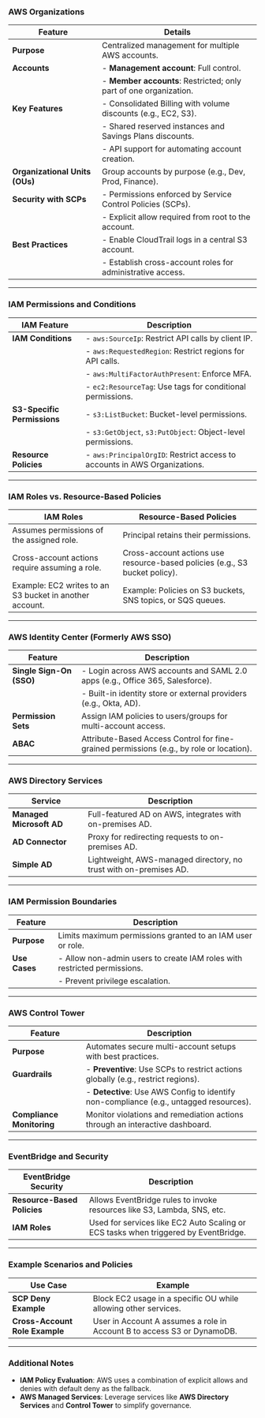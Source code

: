 ### **AWS Organizations**

| Feature                        | Details                                                           |
| ------------------------------ | ----------------------------------------------------------------- |
| **Purpose**                    | Centralized management for multiple AWS accounts.                 |
| **Accounts**                   | - **Management account**: Full control.                           |
|                                | - **Member accounts**: Restricted; only part of one organization. |
| **Key Features**               | - Consolidated Billing with volume discounts (e.g., EC2, S3).     |
|                                | - Shared reserved instances and Savings Plans discounts.          |
|                                | - API support for automating account creation.                    |
| **Organizational Units (OUs)** | Group accounts by purpose (e.g., Dev, Prod, Finance).             |
| **Security with SCPs**         | - Permissions enforced by Service Control Policies (SCPs).        |
|                                | - Explicit allow required from root to the account.               |
| **Best Practices**             | - Enable CloudTrail logs in a central S3 account.                 |
|                                | - Establish cross-account roles for administrative access.        |

---

### **IAM Permissions and Conditions**

| IAM Feature                 | Description                                                               |
| --------------------------- | ------------------------------------------------------------------------- |
| **IAM Conditions**          | - `aws:SourceIp`: Restrict API calls by client IP.                        |
|                             | - `aws:RequestedRegion`: Restrict regions for API calls.                  |
|                             | - `aws:MultiFactorAuthPresent`: Enforce MFA.                              |
|                             | - `ec2:ResourceTag`: Use tags for conditional permissions.                |
| **S3-Specific Permissions** | - `s3:ListBucket`: Bucket-level permissions.                              |
|                             | - `s3:GetObject`, `s3:PutObject`: Object-level permissions.               |
| **Resource Policies**       | - `aws:PrincipalOrgID`: Restrict access to accounts in AWS Organizations. |

---

### **IAM Roles vs. Resource-Based Policies**

| IAM Roles                                               | Resource-Based Policies                                                     |
| ------------------------------------------------------- | --------------------------------------------------------------------------- |
| Assumes permissions of the assigned role.               | Principal retains their permissions.                                        |
| Cross-account actions require assuming a role.          | Cross-account actions use resource-based policies (e.g., S3 bucket policy). |
| Example: EC2 writes to an S3 bucket in another account. | Example: Policies on S3 buckets, SNS topics, or SQS queues.                 |

---

### **AWS Identity Center (Formerly AWS SSO)**

| Feature                  | Description                                                                              |
| ------------------------ | ---------------------------------------------------------------------------------------- |
| **Single Sign-On (SSO)** | - Login across AWS accounts and SAML 2.0 apps (e.g., Office 365, Salesforce).            |
|                          | - Built-in identity store or external providers (e.g., Okta, AD).                        |
| **Permission Sets**      | Assign IAM policies to users/groups for multi-account access.                            |
| **ABAC**                 | Attribute-Based Access Control for fine-grained permissions (e.g., by role or location). |

---

### **AWS Directory Services**

| Service                  | Description                                                       |
| ------------------------ | ----------------------------------------------------------------- |
| **Managed Microsoft AD** | Full-featured AD on AWS, integrates with on-premises AD.          |
| **AD Connector**         | Proxy for redirecting requests to on-premises AD.                 |
| **Simple AD**            | Lightweight, AWS-managed directory, no trust with on-premises AD. |

---

### **IAM Permission Boundaries**

| Feature       | Description                                                              |
| ------------- | ------------------------------------------------------------------------ |
| **Purpose**   | Limits maximum permissions granted to an IAM user or role.               |
| **Use Cases** | - Allow non-admin users to create IAM roles with restricted permissions. |
|               | - Prevent privilege escalation.                                          |

---

### **AWS Control Tower**

| Feature                   | Description                                                                            |
| ------------------------- | -------------------------------------------------------------------------------------- |
| **Purpose**               | Automates secure multi-account setups with best practices.                             |
| **Guardrails**            | - **Preventive**: Use SCPs to restrict actions globally (e.g., restrict regions).      |
|                           | - **Detective**: Use AWS Config to identify non-compliance (e.g., untagged resources). |
| **Compliance Monitoring** | Monitor violations and remediation actions through an interactive dashboard.           |

---

### **EventBridge and Security**

| EventBridge Security        | Description                                                                         |
| --------------------------- | ----------------------------------------------------------------------------------- |
| **Resource-Based Policies** | Allows EventBridge rules to invoke resources like S3, Lambda, SNS, etc.             |
| **IAM Roles**               | Used for services like EC2 Auto Scaling or ECS tasks when triggered by EventBridge. |

---

### **Example Scenarios and Policies**

| Use Case                       | Example                                                                 |
| ------------------------------ | ----------------------------------------------------------------------- |
| **SCP Deny Example**           | Block EC2 usage in a specific OU while allowing other services.         |
| **Cross-Account Role Example** | User in Account A assumes a role in Account B to access S3 or DynamoDB. |

---

### Additional Notes

- **IAM Policy Evaluation**: AWS uses a combination of explicit allows and denies with default deny as the fallback.
- **AWS Managed Services**: Leverage services like **AWS Directory Services** and **Control Tower** to simplify governance.
